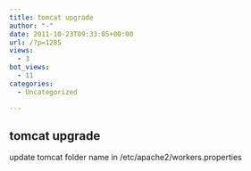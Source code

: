 ```yaml
---
title: tomcat upgrade
author: "-"
date: 2011-10-23T09:33:05+00:00
url: /?p=1285
views:
  - 3
bot_views:
  - 11
categories:
  - Uncategorized

---
```

## tomcat upgrade
update tomcat folder name in /etc/apache2/workers.properties
